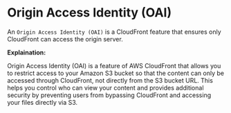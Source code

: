 # Origin Access Identity (OAI)

An `Origin Access Identity (OAI)` is a CloudFront feature that ensures only CloudFront can access the origin server.

**Explaination:**

Origin Access Identity (OAI) is a feature of AWS CloudFront that allows you to restrict access to your Amazon S3 bucket so that the content can only be accessed through CloudFront, not directly from the S3 bucket URL. This helps you control who can view your content and provides additional security by preventing users from bypassing CloudFront and accessing your files directly via S3.

